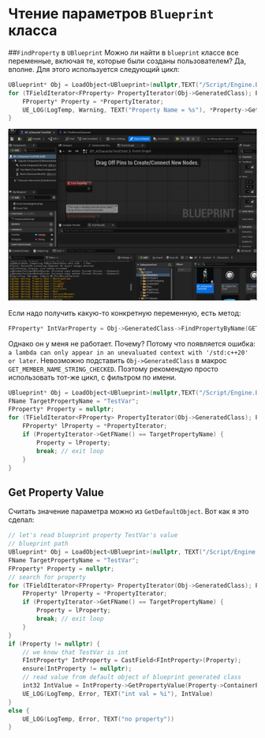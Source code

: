 # Чтение параметров `Blueprint` класса
##`FindProperty` в `UBlueprint`
Можно ли найти в `blueprint` классе все переменные, включая те, которые были созданы пользователем? Да, вполне.
Для этого используется следующий цикл:
```cpp
UBlueprint* Obj = LoadObject<UBlueprint>(nullptr,TEXT("/Script/Engine.Blueprint'/Game/Characters/BP_ACharacterTestChild.BP_ACharacterTestChild'"));
for (TFieldIterator<FProperty> PropertyIterator(Obj->GeneratedClass); PropertyIterator; ++PropertyIterator) {
    FProperty* Property = *PropertyIterator;
    UE_LOG(LogTemp, Warning, TEXT("Property Name = %s"), *Property->GetFName().ToString())
}
```

![3605000f101b824a44823bc8098f7e0e.png](../images/3605000f101b824a44823bc8098f7e0e.png)

Если надо получить какую-то конкретную переменную, есть метод:
```cpp
FProperty* IntVarProperty = Obj->GeneratedClass->FindPropertyByName(GET_MEMBER_NAME_STRING_CHECKED(Obj->GeneratedClass, TestVar) );
```
Однако он у меня не работает. Почему? Потому что появляется ошибка: `a lambda can only appear in an unevaluated context with '/std:c++20' or later`. Невозможно подставить `Obj->GeneratedClass` в макрос `GET_MEMBER_NAME_STRING_CHECKED`.
Поэтому рекомендую просто использовать тот-же цикл, с фильтром по имени.
```cpp
UBlueprint* Obj = LoadObject<UBlueprint>(nullptr,TEXT("/Script/Engine.Blueprint'/Game/Characters/BP_ACharacterTestChild.BP_ACharacterTestChild'"));
FName TargetPropertyName = "TestVar";
FProperty* Property = nullptr;
for (TFieldIterator<FProperty> PropertyIterator(Obj->GeneratedClass); PropertyIterator; ++PropertyIterator) {
    FProperty* lProperty = *PropertyIterator;
    if (PropertyIterator->GetFName() == TargetPropertyName) {
        Property = lProperty;
        break; // exit loop
    }
}
```
## Get Property Value
Считать значение параметра можно из `GetDefaultObject`. Вот как я это сделал:
```cpp
// let's read blueprint property TestVar's value
// blueprint path
UBlueprint* Obj = LoadObject<UBlueprint>(nullptr, TEXT("/Script/Engine.Blueprint'/Game/Characters/BP_ACharacterTestChild.BP_ACharacterTestChild'"));// var name
FName TargetPropertyName = "TestVar";
FProperty* Property = nullptr;
// search for property
for (TFieldIterator<FProperty> PropertyIterator(Obj->GeneratedClass); PropertyIterator; ++PropertyIterator) {
    FProperty* lProperty = *PropertyIterator;
    if (PropertyIterator->GetFName() == TargetPropertyName) {
        Property = lProperty;
        break; // exit loop
    }
}
if (Property != nullptr) {
    // we know that TestVar is int
    FIntProperty* IntProperty = CastField<FIntProperty>(Property);
    ensure(IntProperty != nullptr);
    // read value from default object of blueprint generated class
    int32 IntValue = IntProperty->GetPropertyValue(Property->ContainerPtrToValuePtr<int32>(Obj->GeneratedClass.GetDefaultObject()));
    UE_LOG(LogTemp, Error, TEXT("int val = %i"), IntValue)
}
else {
    UE_LOG(LogTemp, Error, TEXT("no property"))
}
```